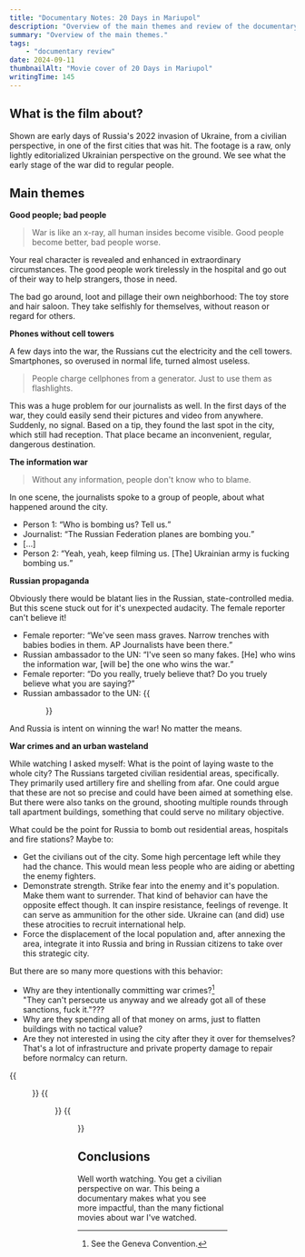```yaml
---
title: "Documentary Notes: 20 Days in Mariupol"
description: "Overview of the main themes and review of the documentary 20 Day in Mariupol (2023)."
summary: "Overview of the main themes."
tags:
    - "documentary review"
date: 2024-09-11
thumbnailAlt: "Movie cover of 20 Days in Mariupol"
writingTime: 145
---
```


## What is the film about?

Shown are early days of Russia's 2022 invasion of Ukraine, from a civilian
perspective, in one of the first cities that was hit.
The footage is a raw, only lightly editorialized Ukrainian perspective on
the ground.
We see what the early stage of the war did to regular people.

## Main themes

**Good people; bad people**

> War is like an x-ray, all human insides become visible.
> Good people become better, bad people worse.

Your real character is revealed and enhanced in extraordinary circumstances.
The good people work tirelessly in the hospital and go out of their way to
help strangers, those in need.

The bad go around, loot and pillage their own neighborhood:
The toy store and hair saloon.
They take selfishly for themselves, without reason or regard for others.

**Phones without cell towers**

A few days into the war, the Russians cut the electricity and the cell
towers.
Smartphones, so overused in normal life, turned almost useless.

> People charge cellphones from a generator.
> Just to use them as flashlights.

This was a huge problem for our journalists as well.
In the first days of the war, they could easily send their pictures and
video from anywhere.
Suddenly, no signal.
Based on a tip, they found the last spot in the city, which still had
reception.
That place became an inconvenient, regular, dangerous destination.

**The information war**

> Without any information, people don't know who to blame.

In one scene, the journalists spoke to a group of people, about what
happened around the city.

- Person 1: <q>Who is bombing us? Tell us.</q>
- Journalist: <q>The Russian Federation planes are bombing you.</q>
- [...]
- Person 2:
    <q>Yeah, yeah, keep filming us. [The] Ukrainian army is fucking bombing us.</q>

**Russian propaganda**

Obviously there would be blatant lies in the Russian, state-controlled
media.
But this scene stuck out for it's unexpected audacity.
The female reporter can't believe it!

- Female reporter:
  <q>We've seen mass graves. Narrow trenches with babies bodies in them.
  AP Journalists have been there.</q>
- Russian ambassador to the UN:
  <q>I've seen so many fakes.
  [He] who wins the information war, [will be] the one who wins the war.</q>
- Female reporter:
  <q>Do you really, truely believe that?
  Do you truely believe what you are saying?</q>
- Russian ambassador to the UN:
  {{<figure src="./turning-away.png" class="w-10/12" alt="Russian ambassador to the UN turning away from a reporter" caption="The body language and lack of response says it all.">}}

And Russia is intent on winning the war!
No matter the means.

**War crimes and an urban wasteland**

While watching I asked myself: What is the point of laying waste to the
whole city?
The Russians targeted civilian residential areas, specifically.
They primarily used artillery fire and shelling from afar.
One could argue that these are not so precise and could have been aimed at
something else.
But there were also tanks on the ground, shooting multiple rounds through
tall apartment buildings, something that could serve no military objective.

What could be the point for Russia to bomb out residential areas, hospitals
and fire stations?
Maybe to:
- Get the civilians out of the city.
  Some high percentage left while they had the chance.
  This would mean less people who are aiding or abetting the enemy fighters.
- Demonstrate strength.
  Strike fear into the enemy and it's population.
  Make them want to surrender.
  That kind of behavior can have the opposite effect though.
  It can inspire resistance, feelings of revenge.
  It can serve as ammunition for the other side.
  Ukraine can (and did) use these atrocities to recruit international help.
- Force the displacement of the local population and, after annexing the
  area, integrate it into Russia and bring in Russian citizens to take over
  this strategic city.

But there are so many more questions with this behavior:
- Why are they intentionally committing war crimes?[^warcrimes]<br>
  "They can't persecute us anyway and we already got all of these sanctions,
  fuck it."???
- Why are they spending all of that money on arms, just to flatten
  buildings with no tactical value?
- Are they not interested in using the city after they it over for themselves?
That's a lot of infrastructure and private property damage to repair before
normalcy can return.

[^warcrimes]: See the Geneva Convention.

{{<figure src="./destruction-1.png" class="w-10/12 pb-1" alt="Destroyed house.">}}
{{<figure src="./destruction-2.png" class="w-10/12 pb-1" alt="Destroyed shopping district.">}}
{{<figure src="./destruction-3.png" class="w-10/12" alt="Destroyed university.">}}

## Conclusions

Well worth watching.
You get a civilian perspective on war.
This being a documentary makes what you see more impactful, than the many
fictional movies about war I've watched.
